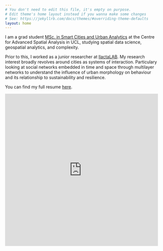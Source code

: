 ```yaml
---
# You don't need to edit this file, it's empty on purpose.
# Edit theme's home layout instead if you wanna make some changes
# See: https://jekyllrb.com/docs/themes/#overriding-theme-defaults
layout: home
---
```


I am a grad student [MSc. in Smart Cities and Urban Analytics](http://mscsmartcities.org/) at the Centre for Advanced Spatial Analysis in UCL, studying spatial data science, geospatial analytics, and complexity. 

Prior to this, I worked as a junior researcher at [llactaLAB](https://llactalab.ucuenca.edu.ec/). My research interest broadly revolves around cities as systems of interaction. Particulary looking at social networks embedded in time and space through multilayer networks to understand the influence of urban morphology on behaviour and its relationship to sustainability and resilience. 

You can find my full resume [here]({{site.url}}/assets/cv_mneira.pdf).

<iframe src="https://www.youtube.com/embed/_sJP0m2GqYk?rel=0&amp;controls=0&amp;showinfo=0&amp;autoplay=1&amp;loop=1" style="width:100%;height:500px;" frameborder="0"></iframe>